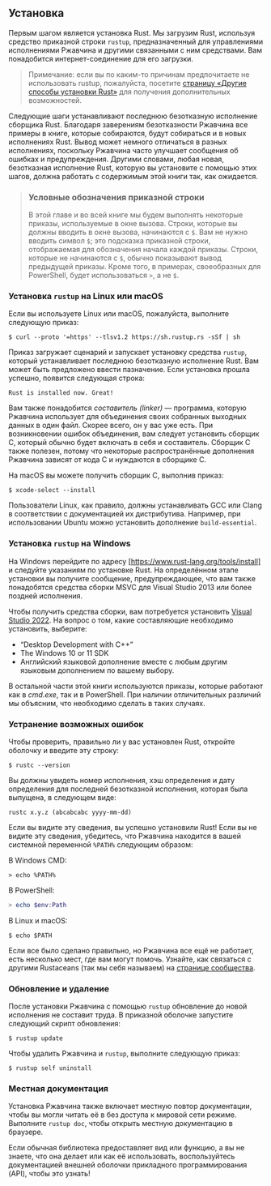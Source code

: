 ## Установка

Первым шагом является установка Rust. Мы загрузим Rust, используя средство приказной строки `rustup`, предназначенный для управлениями исполнениями Ржавчина и другими связанными с ним средствами. Вам понадобится интернет-соединение для его загрузки.

> Примечание: если вы по каким-то причинам предпочитаете не использовать rustup, пожалуйста, посетите [страницу «Другие способы установки Rust»] для получения дополнительных возможностей.

Следующие шаги устанавливают последнюю безотказную исполнение сборщика Rust. Благодаря заверениям безотказности Ржавчина все примеры в книге, которые собираются, будут собираться и в новых исполнениях Rust. Вывод может немного отличаться в разных исполнениях, поскольку Ржавчина часто улучшает сообщения об ошибках и предупреждения. Другими словами, любая новая, безотказная исполнение Rust, которую вы установите с помощью этих шагов, должна работать с содержимым этой книги так, как ожидается.

> ### Условные обозначения приказной строки
>
> В этой главе и во всей книге мы будем выполнять некоторые приказы, используемые в окне вызова. Строки, которые вы должны вводить в окне вызова, начинаются с `$`. Вам не нужно вводить символ `$`; это подсказка приказной строки, отображаемая для обозначения начала каждой приказы. Строки, которые не начинаются с `$`, обычно показывают вывод предыдущей приказы. Кроме того, в примерах, своеобразных для PowerShell, будет использоваться `>`, а не `$`.

### Установка `rustup` на Linux или macOS

Если вы используете Linux или macOS, пожалуйста, выполните следующую приказ:

```console
$ curl --proto '=https' --tlsv1.2 https://sh.rustup.rs -sSf | sh
```

Приказ загружает сценарий и запускает установку средства `rustup`, который устанавливает последнюю безотказную исполнение Rust. Вам может быть предложено ввести пазначение. Если установка прошла успешно, появится следующая строка:

```text
Rust is installed now. Great!
```

Вам также понадобится *составитель (linker)* — программа, которую Ржавчина использует для объединения своих собранных выходных данных в один файл. Скорее всего, он у вас уже есть. При возникновении ошибок объединения, вам следует установить сборщик C, который обычно будет включать в себя и составитель. Сборщик C также полезен, потому что некоторые распространённые дополнения Ржавчина зависят от кода C и нуждаются в сборщике C.

На macOS вы можете получить сборщик C, выполнив приказ:

```console
$ xcode-select --install
```

Пользователи Linux, как правило, должны устанавливать GCC или Clang в соответствии с документацией их дистрибутива. Например, при использовании Ubuntu можно установить дополнение `build-essential`.

### Установка `rustup` на Windows

На Windows перейдите по адресу [https://www.rust-lang.org/tools/install] и следуйте указаниям по установке Rust. На определённом этапе установки вы получите сообщение, предупреждающее, что вам также понадобятся средства сборки MSVC для Visual Studio 2013 или более поздней исполнения.

Чтобы получить средства сборки, вам потребуется установить [Visual Studio 2022]. На вопрос о том, какие составляющие необходимо установить, выберите:

- “Desktop Development with C++”
- The Windows 10 or 11 SDK
- Английский языковой дополнение вместе с любым другим языковым дополнением по вашему выбору.

В остальной части этой книги используются приказы, которые работают как в *cmd.exe*, так и в PowerShell. При наличии отличительных различий мы объясним, что необходимо сделать в таких случаях.

### Устранение возможных ошибок

Чтобы проверить, правильно ли у вас установлен Rust, откройте оболочку и введите эту строку:

```console
$ rustc --version
```

Вы должны увидеть номер исполнения, хэш определения и дату определения для последней безотказной исполнения, которая была выпущена, в следующем виде:

```text
rustc x.y.z (abcabcabc yyyy-mm-dd)
```

Если вы видите эту сведения, вы успешно установили Rust! Если вы не видите эту сведения, убедитесь, что Ржавчина находится в вашей системной переменной `%PATH%` следующим образом:

В Windows CMD:

```console
> echo %PATH%
```

В PowerShell:

```powershell
> echo $env:Path
```

В Linux и macOS:

```console
$ echo $PATH
```

Если все было сделано правильно, но Ржавчина все ещё не работает, есть несколько мест, где вам могут помочь. Узнайте, как связаться с другими Rustaceans (так мы себя называем) на [странице сообщества].

### Обновление и удаление

После установки Ржавчина с помощью `rustup` обновление до новой исполнения не составит труда. В приказной оболочке запустите следующий скрипт обновления:

```console
$ rustup update
```

Чтобы удалить Ржавчина и `rustup`, выполните следующую приказ:

```console
$ rustup self uninstall
```

### Местная документация

Установка Ржавчина также включает местную повтор документации, чтобы вы могли читать её в без доступа к мировой сети режиме. Выполните `rustup doc`, чтобы открыть местную документацию в браузере.

Если обычная библиотека предоставляет вид или функцию, а вы не знаете, что она делает или как её использовать, воспользуйтесь документацией внешней оболочки прикладного программирования (API), чтобы это узнать!


[страницу «Другие способы установки Rust»]: https://forge.rust-lang.org/infra/other-installation-methods.html
[https://www.rust-lang.org/tools/install]: https://www.rust-lang.org/tools/install
[Visual Studio 2022]: https://visualstudio.microsoft.com/downloads/
[странице сообщества]: https://www.rust-lang.org/community